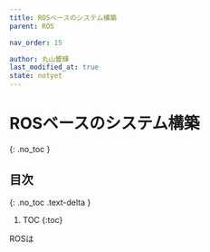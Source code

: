 ```yaml
---
title: ROSベースのシステム構築
parent: ROS

nav_order: 15

author: 丸山響輝
last_modified_at: true
state: notyet
---
```


# **ROSベースのシステム構築**
{: .no_toc }

## 目次
{: .no_toc .text-delta }

1. TOC
{:toc}

ROSは
